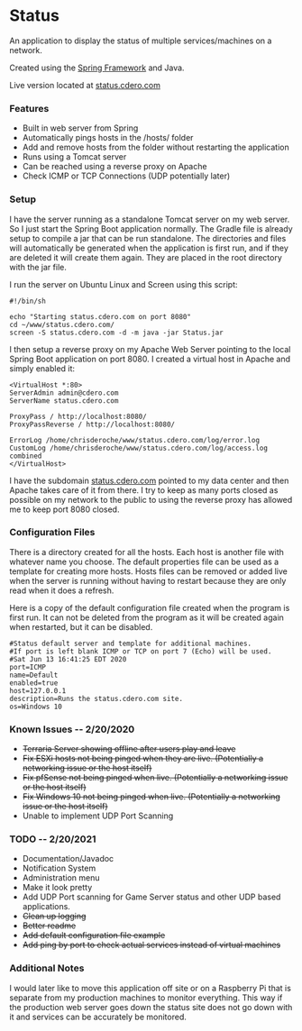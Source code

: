 # Status
An application to display the status of multiple services/machines on a network.

Created using the [Spring Framework](https://spring.io/) and Java.

Live version located at [status.cdero.com](http://status.cdero.com/)

### Features
- Built in web server from Spring
- Automatically pings hosts in the /hosts/ folder
- Add and remove hosts from the folder without restarting the application
- Runs using a Tomcat server
- Can be reached using a reverse proxy on Apache
- Check ICMP or TCP Connections (UDP potentially later)

### Setup
I have the server running as a standalone Tomcat server on my web server. So I just start the Spring Boot application normally. The Gradle file is already setup to compile a jar that can be run standalone. The directories and files will automatically be generated when the application is first run, and if they are deleted it will create them again. They are placed in the root directory with the jar file.

I run the server on Ubuntu Linux and Screen using this script:
```
#!/bin/sh

echo "Starting status.cdero.com on port 8080"
cd ~/www/status.cdero.com/
screen -S status.cdero.com -d -m java -jar Status.jar
```

I then setup a reverse proxy on my Apache Web Server pointing to the local Spring Boot application on port 8080. I created a virtual host in Apache and simply enabled it:
```
<VirtualHost *:80>
ServerAdmin admin@cdero.com
ServerName status.cdero.com

ProxyPass / http://localhost:8080/
ProxyPassReverse / http://localhost:8080/

ErrorLog /home/chrisderoche/www/status.cdero.com/log/error.log
CustomLog /home/chrisderoche/www/status.cdero.com/log/access.log combined
</VirtualHost>
```

I have the subdomain [status.cdero.com](http://status.cdero.com) pointed to my data center and then Apache takes care of it from there. I try to keep as many ports closed as possible on my network to the public to using the reverse proxy has allowed me to keep port 8080 closed.

### Configuration Files
There is a directory created for all the hosts. Each host is another file with whatever name you choose. The default properties file can be used as a template for creating more hosts. Hosts files can be removed or added live when the server is running without having to restart because they are only read when it does a refresh.

Here is a copy of the default configuration file created when the program is first run. It can not be deleted from the program as it will be created again when restarted, but it can be disabled.
```
#Status default server and template for additional machines.
#If port is left blank ICMP or TCP on port 7 (Echo) will be used.
#Sat Jun 13 16:41:25 EDT 2020
port=ICMP
name=Default
enabled=true
host=127.0.0.1
description=Runs the status.cdero.com site.
os=Windows 10
```

### Known Issues -- 2/20/2020
- ~~Terraria Server showing offline after users play and leave~~
- ~~Fix ESXi hosts not being pinged when they are live. (Potentially a networking issue or the host itself)~~
- ~~Fix pfSense not being pinged when live. (Potentially a networking issue or the host itself)~~
- ~~Fix Windows 10 not being pinged when live. (Potentially a networking issue or the host itself)~~
- Unable to implement UDP Port Scanning

### TODO -- 2/20/2021
- Documentation/Javadoc
- Notification System
- Administration menu
- Make it look pretty
- Add UDP Port scanning for Game Server status and other UDP based applications.
- ~~Clean up logging~~
- ~~Better readme~~
- ~~Add default configuration file example~~
- ~~Add ping by port to check actual services instead of virtual machines~~

### Additional Notes
I would later like to move this application off site or on a Raspberry Pi that is separate from my production machines to monitor everything. This way if the production web server goes down the status site does not go down with it and services can be accurately be monitored.
